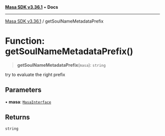 [**Masa SDK v3.36.1**](../README.md) • **Docs**

***

[Masa SDK v3.36.1](../globals.md) / getSoulNameMetadataPrefix

# Function: getSoulNameMetadataPrefix()

> **getSoulNameMetadataPrefix**(`masa`): `string`

try to evaluate the right prefix

## Parameters

• **masa**: [`MasaInterface`](../interfaces/MasaInterface.md)

## Returns

`string`
